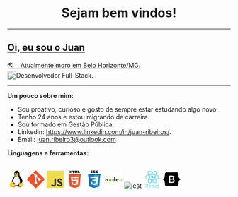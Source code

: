 <h1 align="center"> Sejam bem vindos! </h1>
<hr />
<a href="https://github.com/JuanRsouza" target="_blank">
  <h2> Oi, eu sou o Juan </h2>
<p align="left" >
🌎 &nbsp&nbsp Atualmente moro em Belo Horizonte/MG.<br />
<img align="left" src="https://emoji.slack-edge.com/TMDDFEPFU/trybe_logoverde/1ff4f04c05e88868.png" width="20px" height="20px">
</a> 
Desenvolvedor Full-Stack.
</p>
<hr />
<p>
<strong>Um pouco sobre mim:</strong> <br />
  
- Sou proativo, curioso e gosto de sempre estar estudando algo novo. <br/>
- Tenho 24 anos e estou migrando de carreira. <br/>
- Sou formado em Gestão Pública. <br />
- Linkedin: https://www.linkedin.com/in/juan-ribeiros/.
- Email: juan.ribeiro3@outlook.com

<strong>Linguagens e ferramentas:</strong> <br/><br/>
<p align="left">
<img src="https://raw.githubusercontent.com/devicons/devicon/master/icons/linux/linux-original.svg" alt="linux" width="40" height="40" />
<img src="https://raw.githubusercontent.com/devicons/devicon/master/icons/git/git-original.svg" alt="git" width="40" height="40"/>
<img src="https://raw.githubusercontent.com/devicons/devicon/master/icons/javascript/javascript-original.svg" alt="javascript" width="40" height="40"/>           
<img src="https://raw.githubusercontent.com/devicons/devicon/master/icons/html5/html5-original-wordmark.svg" alt="html5" width="40" height="40"/> 
<img src="https://raw.githubusercontent.com/devicons/devicon/master/icons/css3/css3-original-wordmark.svg" alt="css3" width="40" height="40"/> 

<img src="https://raw.githubusercontent.com/devicons/devicon/master/icons/nodejs/nodejs-original-wordmark.svg" alt="nodejs" width="40" height="40"/>  
<img src="https://www.learnstorybook.com/intro-to-storybook/logo-jest.png" alt="jest" width="40" height="40" />
<img src="https://raw.githubusercontent.com/devicons/devicon/master/icons/react/react-original-wordmark.svg" alt="react" width="40" height="40"/> 
<!-- <img src="https://raw.githubusercontent.com/devicons/devicon/master/icons/redux/redux-original.svg" alt="redux" width="40" height="40"/>  -->
<img src="https://raw.githubusercontent.com/devicons/devicon/master/icons/bootstrap/bootstrap-plain.svg" alt="Bootstrap" width="40" height="40" />
</p>
